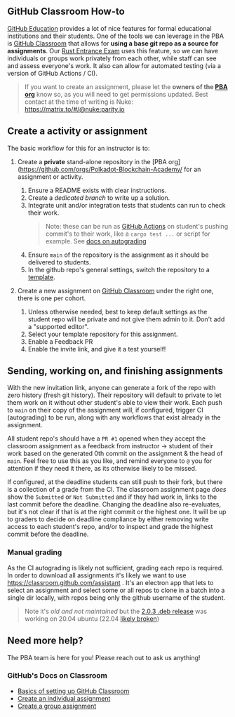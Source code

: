 ## GitHub Classroom How-to

[GitHub Education](https://education.github.com/) provides a lot of nice features for formal educational institutions and their students.
One of the tools we can leverage in the PBA is [GitHub Classroom](https://classroom.github.com/) that allows for **using a base git repo as a source for assignments**.
Our [Rust Entrance Exam](https://github.com/Polkadot-Blockchain-Academy/Rust-Entrance-Exam) uses this feature, so we can have individuals or groups work privately from each other, while staff can see and assess everyone's work.
It also can allow for automated testing (via a version of GitHub Actions / CI).

> If you want to create an assignment, please let the **owners of the [PBA org](https://github.com/orgs/Polkadot-Blockchain-Academy/people?query=role%3Aowner)** know so, as you will need to get permissions updated.
> Best contact at the time of writing is Nuke: https://matrix.to/#/@nuke:parity.io

## Create a activity or assignment

The basic workflow for this for an instructor is to:

1. Create a **private** stand-alone repository in the [PBA org](https://github.com/orgs/Polkadot-Blockchain-Academy/ for an assignment or activity.

   1. Ensure a README exists with clear instructions.
   1. Create a _dedicated branch_ to write up a solution.
   1. Integrate unit and/or integration tests that students can run to check their work.<br>
      > Note: these can be run as [GitHub Actions](https://docs.github.com/en/actions) on student's pushing commit's to their work, like a `cargo test ...` or script for example.
      > See [docs on autograding](https://docs.github.com/en/education/manage-coursework-with-github-classroom/teach-with-github-classroom/use-autograding)
   1. Ensure `main` of the repository is the assignment as it should be delivered to students.
   1. In the github repo's general settings, switch the repository to a [template](https://docs.github.com/en/repositories/creating-and-managing-repositories/creating-a-template-repository).

1. Create a new assignment on [GitHub Classroom](https://classroom.github.com/) under the right one, there is one per cohort.
   1. Unless otherwise needed, best to keep default settings as the student repo will be private and not give them admin to it.
      Don't add a "supported editor".
   1. Select your template repository for this assignment.
   1. Enable a Feedback PR
   1. Enable the invite link, and give it a test yourself!

## Sending, working on, and finishing assignments

With the new invitation link, anyone can generate a fork of the repo with zero history (fresh git history).
Their repository will default to private to let them work on it without other student's able to view their work.
Each push to `main` on their copy of the assignment will, if configured, trigger CI (autograding) to be run, along with any workflows that exist already in the assignment.

All student repo's should have a `PR #1` opened when they accept the classroom assignment as a feedback from instructor -> student of their work based on the generated 0th commit on the assignment & the head of `main`.
Feel free to use this as you like, and remind everyone to `@` you for attention if they need it there, as its otherwise likely to be missed.

If configured, at the deadline students can still push to their fork, but there is a collection of a grade from the CI.
The classroom assignment page _does_ show the `Submitted` or `Not Submitted` and if they had work in, links to the last commit before the deadline.
Changing the deadline also re-evaluates, but it's not clear if that is at the right commit or the highest one.
It will be up to graders to decide on deadline compliance by either removing write access to each student's repo, and/or to inspect and grade the highest commit before the deadline.

### Manual grading

As the CI autograding is likely not sufficient, grading each repo is required.
In order to download all assignments it's likely we want to use https://classroom.github.com/assistant .
It's an electron app that lets to select an assignment and select some or all repos to clone in a batch into a single dir locally, with repos being only the github username of the student.

> Note it's _old and not maintained_ but the [2.0.3 .deb release](https://github.com/education/classroom-assistant/releases/tag/v2.0.3) was working on 20.04 ubuntu (22.04 [likely broken](https://github.com/education/classroom-assistant/issues/235))

## Need more help?

The PBA team is here for you!
Please reach out to ask us anything!

### GitHub's Docs on Classroom

- [Basics of setting up GitHub Classroom](https://docs.github.com/en/education/manage-coursework-with-github-classroom/get-started-with-github-classroom/basics-of-setting-up-github-classroom)
- [Create an individual assignment](https://docs.github.com/en/education/manage-coursework-with-github-classroom/teach-with-github-classroom/create-an-individual-assignment)
- [Create a group assignment](https://docs.github.com/en/education/manage-coursework-with-github-classroom/teach-with-github-classroom/create-a-group-assignment)
